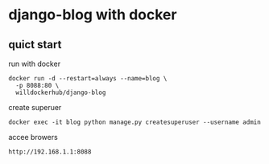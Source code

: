 # django-blog with docker

## quict start

run with docker

```shell
docker run -d --restart=always --name=blog \
  -p 8088:80 \
  willdockerhub/django-blog
```

create superuer

```shell
docker exec -it blog python manage.py createsuperuser --username admin
```


accee browers
```
http://192.168.1.1:8088
```
